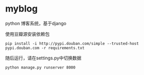 # myblog
python 博客系统，基于django


使用豆瓣源安装依赖包

```shell
pip install -i http://pypi.douban.com/simple --trusted-host pypi.douban.com -r requirements.txt 
```

随后运行，请在settings.py中切换数据

```shell
python manage.py runserver 8000
```